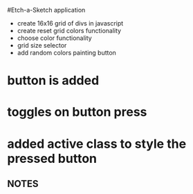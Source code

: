 #Etch-a-Sketch application

- create 16x16 grid of divs in javascript
- create reset grid colors functionality
- choose color functionality
- grid size selector
- add random colors painting button

# button is added

# toggles on button press

# added active class to style the pressed button

## NOTES
